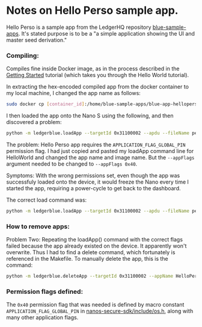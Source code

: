 # Notes on Hello Perso sample app.

Hello Perso is a sample app from the LedgerHQ repository
[blue-sample-apps](https://github.com/LedgerHQ/blue-sample-apps). It's
stated purpose is to be a "a simple application showing the UI and master
seed derivation."

### Compiling:

Compiles fine inside Docker image, as in the process described in the
[Getting Started](http://ledger.readthedocs.io/en/latest/nanos/setup.html)
tutorial (which takes you through the Hello World tutorial).

In extracting the hex-encoded compiled app from the docker container to my
local machine, I changed the app name as follows:

``` bash
sudo docker cp [container_id]:/home/blue-sample-apps/blue-app-helloperso/bin/app.hex perso-app.hex
```

I then loaded the app onto the Nano S using the following, and then
discovered a problem:

``` bash
python -m ledgerblue.loadApp --targetId 0x31100002 --apdu --fileName perso-app.hex --appName HelloPerso --appFlags 0x00 --icon ""
```

The problem: Hello Perso app requires the `APPLICATION_FLAG_GLOBAL_PIN`
permission flag. I had just copied and pasted my loadApp command line for
HelloWorld and changed the app name and image name.  But the `--appFlags`
argument needed to be changed to `--appFlags 0x40`.

Symptoms: With the wrong permissions set, even though the app was
successfuly loaded onto the device, it would freeze the Nano every
time I started the app, requiring a power-cycle to get back to the
dashboard.

The correct load command was:

``` bash
python -m ledgerblue.loadApp --targetId 0x31100002 --apdu --fileName perso-app.hex --appName HelloPerso --appFlags 0x40 --icon ""
```

### How to remove apps:

Problem Two: Repeating the loadApp() command with the correct flags failed
because the app already existed on the device.  It apparently won't
overwrite.  Thus I had to find a delete command, which fortunately is
referenced in the Makefile.  To manually delete the app, this is the
command:

``` bash
python -m ledgerblue.deleteApp --targetId 0x31100002 --appName HelloPerso
```

### Permission flags defined:

The `0x40` permission flag that was needed is defined by macro constant
`APPLICATION_FLAG_GLOBAL_PIN` in
[nanos-secure-sdk/include/os.h](https://github.com/LedgerHQ/nanos-secure-sdk/blob/master/include/os.h),
along with many other application flags.
